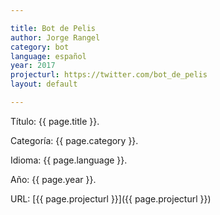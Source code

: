 ```yaml
---

title: Bot de Pelis
author: Jorge Rangel
category: bot
language: español
year: 2017
projecturl: https://twitter.com/bot_de_pelis
layout: default

---
```


Título: {{ page.title }}.

Categoría: {{ page.category }}.

Idioma: {{ page.language }}.

Año: {{ page.year }}.

URL: [{{ page.projecturl }}]({{ page.projecturl }})